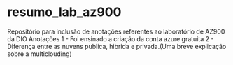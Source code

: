 # resumo_lab_az900
Repositório para inclusão de anotações referentes ao laboratório de AZ900 da DIO
Anotações
1 - Foi ensinado a criação da conta azure gratuita
2 - Diferença entre as nuvens publica, hibrida e privada.(Uma breve explicação sobre a multiclouding)
